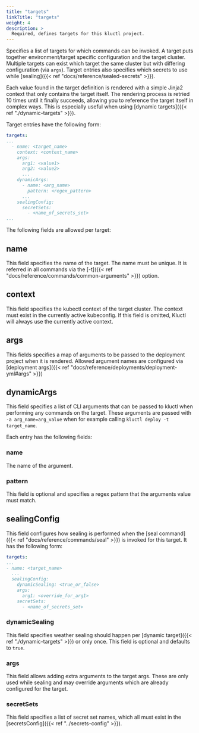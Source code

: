 ```yaml
---
title: "targets"
linkTitle: "targets"
weight: 4
description: >
  Required, defines targets for this kluctl project.
---
```


Specifies a list of targets for which commands can be invoked. A target puts together environment/target specific
configuration and the target cluster. Multiple targets can exist which target the same cluster but with differing
configuration (via `args`). Target entries also specifies which secrets to use while [sealing]({{< ref "docs/reference/sealed-secrets" >}}).

Each value found in the target definition is rendered with a simple Jinja2 context that only contains the target itself.
The rendering process is retried 10 times until it finally succeeds, allowing you to reference
the target itself in complex ways. This is especially useful when using [dynamic targets]({{< ref "./dynamic-targets" >}}).

Target entries have the following form:
```yaml
targets:
...
  - name: <target_name>
    context: <context_name>
    args:
      arg1: <value1>
      arg2: <value2>
      ...
    dynamicArgs:
      - name: <arg_name>
        pattern: <regex_pattern>
      ...
    sealingConfig:
      secretSets:
        - <name_of_secrets_set>
...
```

The following fields are allowed per target:

## name
This field specifies the name of the target. The name must be unique. It is referred in all commands via the
[-t]({{< ref "docs/reference/commands/common-arguments" >}}) option.

## context
This field specifies the kubectl context of the target cluster. The context must exist in the currently active kubeconfig.
If this field is omitted, Kluctl will always use the currently active context.

## args
This fields specifies a map of arguments to be passed to the deployment project when it is rendered. Allowed argument names
are configured via [deployment args]({{< ref "docs/reference/deployments/deployment-yml#args" >}})

## dynamicArgs
This field specifies a list of CLI arguments that can be passed to kluctl when performing any commands on the target. These
arguments are passed with `-a arg_name=arg_value` when for example calling `kluctl deploy -t target_name`.

Each entry has the following fields:

### name
The name of the argument.

### pattern
This field is optional and specifies a regex pattern that the arguments value must match.

## sealingConfig
This field configures how sealing is performed when the [seal command] ({{< ref "docs/reference/commands/seal" >}}) is invoked for this target.
It has the following form:

```yaml
targets:
...
- name: <target_name>
  ...
  sealingConfig:
    dynamicSealing: <true_or_false>
    args:
      arg1: <override_for_arg1>
    secretSets:
      - <name_of_secrets_set>
```

### dynamicSealing
This field specifies weather sealing should happen per [dynamic target]({{< ref "./dynamic-targets" >}}) or only once. This
field is optional and defaults to `true`.

### args
This field allows adding extra arguments to the target args. These are only used while sealing and may override
arguments which are already configured for the target.

### secretSets
This field specifies a list of secret set names, which all must exist in the [secretsConfig]({{< ref "../secrets-config" >}}).
